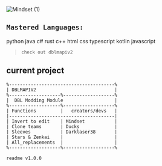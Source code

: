 ![Mindset (1)](https://github.com/noahmindset1/noahmindset1/assets/157752909/7a0e91e4-8423-4f1b-aeef-ea5bc75b01c5)

 `Mastered Languages:`
 -------
 python
 java
  c#
 rust
 c++
 html
 css
 typescript
 kotlin
 javascript

> `check out dblmapiv2`

## current project
```
%---------------------------------------%
| DBLMAPIV2                             |
%-------------------%-------------------%
|  DBL Modding Module                   | 
%-------------------%-------------------%
| Functions         |   creators/devs   |
|---------------------------------------|
| Invert to edit    | Mindset           |
| Clone teams       | Ducks             |
| Sleeves           | Darklaser38       |
| Stars & Zenkai    |                   |
| All_replacements  |                   |
%-------------------%-------------------%
```

`readme v1.0.0`

